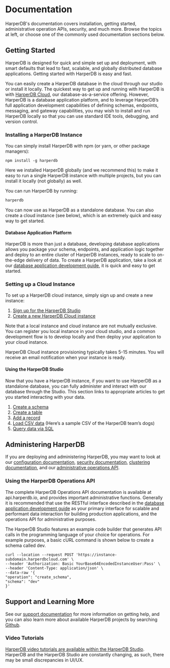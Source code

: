 # Documentation

HarperDB's documentation covers installation, getting started, administrative operation APIs, security, and much more. Browse the topics at left, or choose one of the commonly used documentation sections below.

## Getting Started

HarperDB is designed for quick and simple set up and deployment, with smart defaults that lead to fast, scalable, and globally distributed database applications. Getting started with HarperDB is easy and fast.

You can easily create a HarperDB database in the cloud through our studio or install it locally. The quickest way to get up and running with HarperDB is with [HarperDB Cloud](../harperdb-cloud/README.md), our database-as-a-service offering. However, HarperDB is a database application platform, and to leverage HarperDB’s full application development capabilities of defining schemas, endpoints, messaging, and gateway capabilities, you may wish to install and run HarperDB locally so that you can use standard IDE tools, debugging, and version control.

### Installing a HarperDB Instance

You can simply install HarperDB with npm (or yarn, or other package managers):
```shell
npm install -g harperdb
```
Here we installed HarperDB globally (and we recommend this) to make it easy to run a single HarperDB instance with multiple projects, but you can install it locally (not globally) as well.

You can run HarperDB by running:
```javascript
harperdb
```

You can now use as HarperDB as a standalone database. You can also create a cloud instance (see below), which is an extremely quick and easy way to get started.

#### Database Application Platform

HarperDB is more than just a database, developing database applications allows you package your schema, endpoints, and application logic together and deploy to an entire cluster of HarperDB instances, ready to scale to on-the-edge delivery of data. To create a HarperDB application, take a look at our [database application development guide](../applications/README.md), it is quick and easy to get started.

### Setting up a Cloud Instance
To set up a HarperDB cloud instance, simply sign up and create a new instance:
1. [Sign up for the HarperDB Studio](https://studio.harperdb.io/sign-up)
2. [Create a new HarperDB Cloud instance](../harperdb-studio/instances.md#Create-a-New-Instance)

Note that a local instance and cloud instance are not mutually exclusive. You can register you local instance in your cloud studio, and a common development flow is to develop locally and then deploy your application to your cloud instance.

HarperDB Cloud instance provisioning typically takes 5-15 minutes. You will receive an email notification when your instance is ready.

#### Using the HarperDB Studio

Now that you have a HarperDB instance, if you want to use HarperDB as a standalone database, you can fully administer and interact with our database through the Studio. This section links to appropriate articles to get you started interacting with your data.

1. [Create a schema](../harperdb-studio/manage-schemas-browse-data.md#Create-a-Schema)
2. [Create a table](../harperdb-studio/manage-schemas-browse-data.md#create-a-table)
3. [Add a record](../harperdb-studio/manage-schemas-browse-data.md#add-a-record)
4. [Load CSV data](../harperdb-studio/manage-schemas-browse-data.md#load-csv-data) (Here’s a sample CSV of the HarperDB team’s dogs)
5. [Query data via SQL](../harperdb-studio/query-instance-data.md)

## Administering HarperDB

If you are deploying and administering HarperDB, you may want to look at our [configuration documentation](../configuration.md), [security documentation](../security), [clustering documentation](../clustering), and our [administrative operations API](https://api.harperdb.io/).

### Using the HarperDB Operations API

The complete HarperDB Operations API documentation is available at api.harperdb.io, and provides important administrative functions. Generally it is recommended that use the RESTful interface described in the [database application development guide](../applications/README.md) as your primary interface for scalable and performant data interaction for building production applications, and the operations API for administrative purposes.

The HarperDB Studio features an example code builder that generates API calls in the programming language of your choice for operations. For example purposes, a basic cURL command is shown below to create a schema called dev.

```
curl --location --request POST 'https://instance-subdomain.harperdbcloud.com' \
--header 'Authorization: Basic YourBase64EncodedInstanceUser:Pass' \
--header 'Content-Type: application/json' \
--data-raw '{
"operation": "create_schema",
"schema": "dev"
}'
```

## Support and Learning More
See our [support documentation](../support.md) for more information on getting help, and you can also learn more about available HarperDB projects by searching [Github](https://github.com/search?q=harperdb). 

### Video Tutorials

[HarperDB video tutorials are available within the HarperDB Studio](../harperdb-studio/resources.md#video-tutorials). HarperDB and the HarperDB Studio are constantly changing, as such, there may be small discrepancies in UI/UX.

